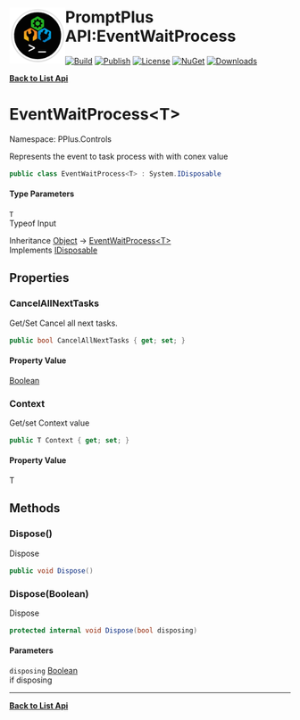 # <img align="left" width="100" height="100" src="../images/icon.png">PromptPlus API:EventWaitProcess<T> 

[![Build](https://github.com/FRACerqueira/PromptPlus/workflows/Build/badge.svg)](https://github.com/FRACerqueira/PromptPlus/actions/workflows/build.yml)
[![Publish](https://github.com/FRACerqueira/PromptPlus/actions/workflows/publish.yml/badge.svg)](https://github.com/FRACerqueira/PromptPlus/actions/workflows/publish.yml)
[![License](https://img.shields.io/badge/License-MIT-yellow.svg)](https://github.com/FRACerqueira/PromptPlus/blob/master/LICENSE)
[![NuGet](https://img.shields.io/nuget/v/PromptPlus)](https://www.nuget.org/packages/PromptPlus/)
[![Downloads](https://img.shields.io/nuget/dt/PromptPlus)](https://www.nuget.org/packages/PromptPlus/)

[**Back to List Api**](./apis.md)

# EventWaitProcess&lt;T&gt;

Namespace: PPlus.Controls

Represents the event to task process with with conex value

```csharp
public class EventWaitProcess<T> : System.IDisposable
```

#### Type Parameters

`T`<br>
Typeof Input

Inheritance [Object](https://docs.microsoft.com/en-us/dotnet/api/system.object) → [EventWaitProcess&lt;T&gt;](./pplus.controls.eventwaitprocess-1.md)<br>
Implements [IDisposable](https://docs.microsoft.com/en-us/dotnet/api/system.idisposable)

## Properties

### <a id="properties-cancelallnexttasks"/>**CancelAllNextTasks**

Get/Set Cancel all next tasks.

```csharp
public bool CancelAllNextTasks { get; set; }
```

#### Property Value

[Boolean](https://docs.microsoft.com/en-us/dotnet/api/system.boolean)<br>

### <a id="properties-context"/>**Context**

Get/set Context value

```csharp
public T Context { get; set; }
```

#### Property Value

T<br>

## Methods

### <a id="methods-dispose"/>**Dispose()**

Dispose

```csharp
public void Dispose()
```

### <a id="methods-dispose"/>**Dispose(Boolean)**

Dispose

```csharp
protected internal void Dispose(bool disposing)
```

#### Parameters

`disposing` [Boolean](https://docs.microsoft.com/en-us/dotnet/api/system.boolean)<br>
if disposing


- - -
[**Back to List Api**](./apis.md)

